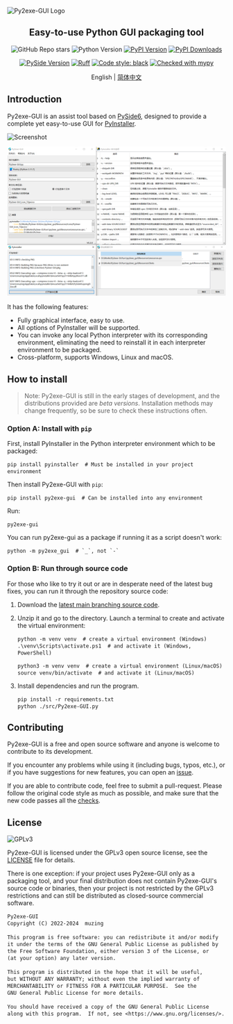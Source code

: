![Py2exe-GUI Logo](https://raw.githubusercontent.com/muziing/Py2exe-GUI/main/https://raw.githubusercontent.com/muziing/Py2exe-GUI/main/docs/source/images/py2exe-gui_logo_big.png)

<h2 align="center">Easy-to-use Python GUI packaging tool</h2>

<p align="center">
<img alt="GitHub Repo stars" src="https://img.shields.io/github/stars/muziing/Py2exe-GUI">
<img alt="Python Version" src="https://img.shields.io/pypi/pyversions/py2exe-gui">
<a href="https://pypi.org/project/py2exe-gui/"><img alt="PyPI Version" src="https://img.shields.io/pypi/v/py2exe-gui"></a>
<a href="https://pypi.org/project/py2exe-gui/"><img alt="PyPI Downloads" src="https://img.shields.io/pypi/dm/py2exe-gui.svg?label=PyPI%20downloads"></a>
</p>
<p align="center">
<a href="https://doc.qt.io/qtforpython/index.html"><img alt="PySide Version" src="https://img.shields.io/badge/PySide-6.6-blue"></a>
<a href="https://github.com/astral-sh/ruff"><img alt="Ruff" src="https://img.shields.io/endpoint?url=https://raw.githubusercontent.com/astral-sh/ruff/main/assets/badge/v2.json"></a>
<a href="https://github.com/psf/black"><img alt="Code style: black" src="https://img.shields.io/badge/code%20style-black-000000.svg"></a>
<a href="https://mypy-lang.org/"><img alt="Checked with mypy" src="https://img.shields.io/badge/mypy-checked-blue"></a>
</p>

<p align="center">
English | <a href="README_zh.md">简体中文</a>
</p>

## Introduction

Py2exe-GUI is an assist tool based on [PySide6](https://doc.qt.io/qtforpython/index.html), designed to provide a
complete yet easy-to-use GUI for [PyInstaller](https://pyinstaller.org/).

![Screenshot](https://raw.githubusercontent.com/muziing/Py2exe-GUI/main/docs/source/images/Py2exe-GUI_v0.3.1_mainwindow_screenshot_en.png)

![Screenshot](https://raw.githubusercontent.com/muziing/Py2exe-GUI/main/docs/source/images/Py2exe-GUI_v0.2.0_screenshot.png)

It has the following features:

- Fully graphical interface, easy to use.
- All options of PyInstaller will be supported.
- You can invoke any local Python interpreter with its corresponding environment, eliminating the need to reinstall it
  in each interpreter environment to be packaged.
- Cross-platform, supports Windows, Linux and macOS.

## How to install

> Note: Py2exe-GUI is still in the early stages of development, and the distributions provided are *beta versions*.
> Installation methods may change frequently, so be sure to check these instructions often.

### Option A: Install with `pip`

First, install PyInstaller in the Python interpreter environment which to be packaged:

```shell
pip install pyinstaller  # Must be installed in your project environment
```

Then install Py2exe-GUI with `pip`:

```shell
pip install py2exe-gui  # Can be installed into any environment
```

Run:

```shell
py2exe-gui
```

You can run py2exe-gui as a package if running it as a script doesn't work:

```shell
python -m py2exe_gui  # `_`, not `-`
```

### Option B: Run through source code

For those who like to try it out or are in desperate need of the latest bug fixes, you can run it through the repository
source code:

1. Download the [latest main branching source code](https://codeload.github.com/muziing/Py2exe-GUI/zip/refs/heads/main).

2. Unzip it and go to the directory. Launch a terminal to create and activate the virtual environment:

    ```shell
    python -m venv venv  # create a virtual environment (Windows)
    .\venv\Scripts\activate.ps1  # and activate it (Windows, PowerShell)
    ```

    ```shell
    python3 -m venv venv  # create a virtual environment (Linux/macOS)
    source venv/bin/activate  # and activate it (Linux/macOS)
    ```

3. Install dependencies and run the program.

    ```shell
    pip install -r requirements.txt
    python ./src/Py2exe-GUI.py
    ```

## Contributing

Py2exe-GUI is a free and open source software and anyone is welcome to contribute to its development.

If you encounter any problems while using it (including
bugs, typos, etc.), or if you have suggestions for new features, you can open
an [issue](https://github.com/muziing/Py2exe-GUI/issues/new).

If you are able to contribute code, feel free to submit a pull-request.
Please follow the original code style as much as possible, and make sure that the new code passes all
the [checks](dev_scripts/check_funcs.py).

## License

![GPLv3](https://raw.githubusercontent.com/muziing/Py2exe-GUI/main/docs/source/images/gplv3-127x51.png)

Py2exe-GUI is licensed under the GPLv3 open source license, see the [LICENSE](LICENSE) file for details.

There is one exception: if your project uses Py2exe-GUI only as a packaging tool, and your final distribution does not
contain Py2exe-GUI's source code or binaries, then your project is not restricted by the GPLv3 restrictions and can
still be distributed as closed-source commercial software.

```text
Py2exe-GUI
Copyright (C) 2022-2024  muzing

This program is free software: you can redistribute it and/or modify
it under the terms of the GNU General Public License as published by
the Free Software Foundation, either version 3 of the License, or
(at your option) any later version.

This program is distributed in the hope that it will be useful,
but WITHOUT ANY WARRANTY; without even the implied warranty of
MERCHANTABILITY or FITNESS FOR A PARTICULAR PURPOSE.  See the
GNU General Public License for more details.

You should have received a copy of the GNU General Public License
along with this program.  If not, see <https://www.gnu.org/licenses/>.
```
